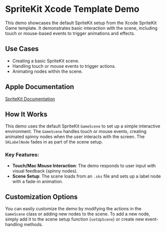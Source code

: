 #  SpriteKit Xcode Template Demo

This demo showcases the default SpriteKit setup from the Xcode SpriteKit Game template. It demonstrates basic interaction with the scene, including touch or mouse-based events to trigger animations and effects.

## Use Cases

* Creating a basic SpriteKit scene.
* Handling touch or mouse events to trigger actions.
* Animating nodes within the scene.

## Apple Documentation

[SpriteKit Documentation](https://developer.apple.com/documentation/spritekit)

## How It Works

This demo uses the default SpriteKit `GameScene` to set up a simple interactive environment. The `GameScene` handles touch or mouse events, creating animated spinny nodes when the user interacts with the screen. The `SKLabelNode` fades in as part of the scene setup.

### Key Features:

* **Touch/Mac Mouse Interaction**: The demo responds to user input with visual feedback (spinny nodes).
* **Scene Setup**: The scene loads from an `.sks` file and sets up a label node with a fade-in animation.

## Customization Options

You can easily customize the demo by modifying the actions in the `GameScene` class or adding new nodes to the scene. To add a new node, simply add it to the scene setup function (`setUpScene`) or create new event-handling methods.
